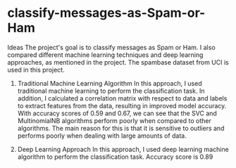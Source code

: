 # classify-messages-as-Spam-or-Ham

Ideas
The project's goal is to classify messages as Spam or Ham. I also compared different machine learning techniques and deep learning approaches, as mentioned in the project. The spambase dataset from UCI is used in this project.
1. Traditional Machine Learning Algorithm
In this approach, I used traditional machine learning to perform the classification task. In addition, I calculated a correlation matrix with respect to data and labels to extract features from the data, resulting in improved model accuracy.
With accuracy scores of 0.59 and 0.67, we can see that the SVC and MultinomialNB algorithms perform poorly when compared to other algorithms. The main reason for this is that it is sensitive to outliers and performs poorly when dealing with large amounts of data.
  
2. Deep Learning Approach
In this approach, I used deep learning machine algorithm to perform the classification task. Accuracy score is 0.89
 
